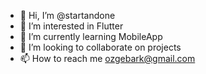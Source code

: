 - 👋 Hi, I’m @startandone
- 👀 I’m interested in Flutter
- 🌱 I’m currently learning MobileApp
- 💞️ I’m looking to collaborate on projects
- 📫 How to reach me ozgebark@gmail.com

<!---
startandone/startandone is a ✨ special ✨ repository because its `README.md` (this file) appears on your GitHub profile.
You can click the Preview link to take a look at your changes.
--->
